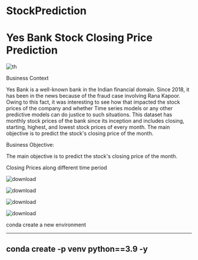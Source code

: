# StockPrediction

# Yes Bank Stock Closing Price Prediction

![th](https://github.com/CHINMAYI-23/StockPrediction/assets/87280846/2485a69f-ba58-4363-a61d-db2ff9c67da4)


Business Context

Yes Bank is a well-known bank in the Indian financial domain. Since 2018, it has been in the news because of the fraud case involving Rana Kapoor. Owing to this fact, it was interesting to see how that impacted the stock prices of the company and whether Time series models or any other predictive models can do justice to such situations. This dataset has monthly stock prices of the bank since its inception and includes closing, starting, highest, and lowest stock prices of every month. The main objective is to predict the stock's closing price of the month.

Business Objective:

The main objective is to predict the stock's closing price of the month.

Closing Prices along different time period

![download](https://github.com/CHINMAYI-23/StockPrediction/assets/87280846/ccdd1aba-409d-4f2e-bc6f-e06166f14ce2)



![download](https://github.com/CHINMAYI-23/StockPrediction/assets/87280846/132c8f10-9726-46a0-b81f-89bbda0424bf)



![download](https://github.com/CHINMAYI-23/StockPrediction/assets/87280846/2ee07113-9764-45d1-b137-ce6f32a99fb1)




![download](https://github.com/CHINMAYI-23/StockPrediction/assets/87280846/e74ff1b8-1e49-4c6d-9e86-8eaeb0157996)





conda create a new environment

----
conda create -p venv python==3.9 -y
----



